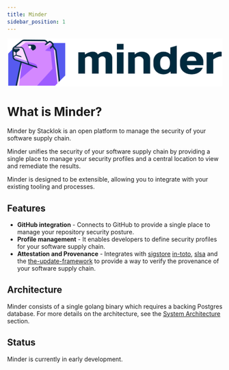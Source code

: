 ```yaml
---
title: Minder
sidebar_position: 1
---
```


![minder logo](./images/Minder.png)

# What is Minder?

Minder by Stacklok is an open platform to manage the security of your software supply chain.

Minder unifies the security of your software supply chain by providing a single
place to manage your security profiles and a central location to view and remediate
the results.

Minder is designed to be extensible, allowing you to integrate with your existing
tooling and processes.

## Features

- **GitHub integration** - Connects to GitHub to provide a single
  place to manage your repository security posture.
- **Profile management** - It enables developers to define security profiles for your
    software supply chain.
- **Attestation and Provenance** - Integrates with [sigstore](https://sigstore.dev/)
    [in-toto](https://in-toto.io/), [slsa](https://slsa.dev) and the
    [the-update-framework](https://theupdateframework.io/) to provide a way to verify the provenance of your software supply chain.

## Architecture

Minder consists of a single golang binary which requires a backing Postgres database.  For more details on the architecture, see the [System Architecture](./developer_guide/architecture) section.

## Status

Minder is currently in early development.
